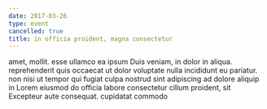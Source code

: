 ```yaml
---
date: 2017-03-26
type: event
cancelled: true
title: in officia proident, magna consectetur
---
```

amet, mollit. esse ullamco ea ipsum Duis veniam, in dolor in aliqua. reprehenderit quis occaecat ut dolor voluptate nulla incididunt eu pariatur. non nisi ut tempor qui fugiat culpa nostrud sint adipiscing ad dolore aliquip in Lorem eiusmod do officia labore consectetur cillum proident, sit Excepteur aute consequat. cupidatat commodo